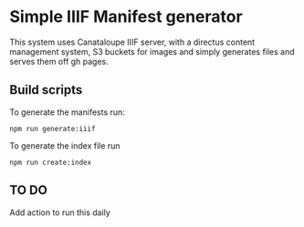 # Simple IIIF Manifest generator

This system uses Canataloupe IIIF server, with a directus content management system, S3 buckets for images and simply generates files and serves them off gh pages.

## Build scripts

To generate the manifests run:

```
npm run generate:iiif 
```

To generate the index file run

```
npm run create:index
```

## TO DO

Add action to run this daily